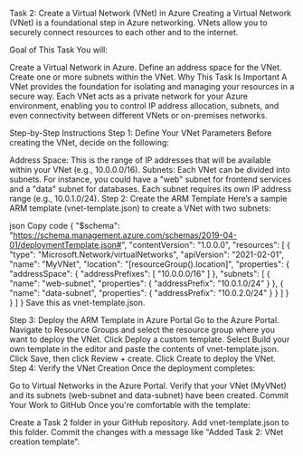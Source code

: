 Task 2: Create a Virtual Network (VNet) in Azure
Creating a Virtual Network (VNet) is a foundational step in Azure networking. VNets allow you to securely connect resources to each other and to the internet.

Goal of This Task
You will:

Create a Virtual Network in Azure.
Define an address space for the VNet.
Create one or more subnets within the VNet.
Why This Task Is Important
A VNet provides the foundation for isolating and managing your resources in a secure way. Each VNet acts as a private network for your Azure environment, enabling you to control IP address allocation, subnets, and even connectivity between different VNets or on-premises networks.

Step-by-Step Instructions
Step 1: Define Your VNet Parameters
Before creating the VNet, decide on the following:

Address Space: This is the range of IP addresses that will be available within your VNet (e.g., 10.0.0.0/16).
Subnets: Each VNet can be divided into subnets. For instance, you could have a "web" subnet for frontend services and a "data" subnet for databases. Each subnet requires its own IP address range (e.g., 10.0.1.0/24).
Step 2: Create the ARM Template
Here’s a sample ARM template (vnet-template.json) to create a VNet with two subnets:

json
Copy code
{
  "$schema": "https://schema.management.azure.com/schemas/2019-04-01/deploymentTemplate.json#",
  "contentVersion": "1.0.0.0",
  "resources": [
    {
      "type": "Microsoft.Network/virtualNetworks",
      "apiVersion": "2021-02-01",
      "name": "MyVNet",
      "location": "[resourceGroup().location]",
      "properties": {
        "addressSpace": {
          "addressPrefixes": [
            "10.0.0.0/16"
          ]
        },
        "subnets": [
          {
            "name": "web-subnet",
            "properties": {
              "addressPrefix": "10.0.1.0/24"
            }
          },
          {
            "name": "data-subnet",
            "properties": {
              "addressPrefix": "10.0.2.0/24"
            }
          }
        ]
      }
    }
  ]
}
Save this as vnet-template.json.

Step 3: Deploy the ARM Template in Azure Portal
Go to the Azure Portal.
Navigate to Resource Groups and select the resource group where you want to deploy the VNet.
Click Deploy a custom template.
Select Build your own template in the editor and paste the contents of vnet-template.json.
Click Save, then click Review + create.
Click Create to deploy the VNet.
Step 4: Verify the VNet Creation
Once the deployment completes:

Go to Virtual Networks in the Azure Portal.
Verify that your VNet (MyVNet) and its subnets (web-subnet and data-subnet) have been created.
Commit Your Work to GitHub
Once you're comfortable with the template:

Create a Task 2 folder in your GitHub repository.
Add vnet-template.json to this folder.
Commit the changes with a message like "Added Task 2: VNet creation template".
